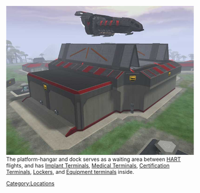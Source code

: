 ![](/images/HART.jpg "fig:HART.jpg") The platform-hangar and dock serves as a
waiting area between [HART](/HART "wikilink") flights, and has [Implant
Terminals](/Implant_Terminal "wikilink"), [Medical
Terminals](/Medical_Terminal "wikilink"), [Certification
Terminals](/Certification_Terminal "wikilink"),
[Lockers](/Lockers "wikilink"), and [Equipment
terminals](/Equipment_terminal "wikilink") inside.

[Category:Locations](/Category:Locations "wikilink")
